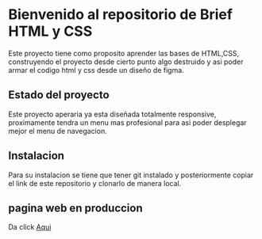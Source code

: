  # Bienvenido al repositorio de Brief HTML y CSS
Este proyecto tiene como proposito aprender las bases de HTML,CSS, construyendo el proyecto desde cierto punto algo destruido y asi poder armar el codigo html y css desde un diseño de figma.


## Estado del proyecto
Este proyecto aperaria ya esta diseñada totalmente responsive, proximamente tendra un menu mas profesional para asi poder desplegar mejor el menu de navegacion.

## Instalacion
Para su instalacion se tiene que tener git instalado y posteriormente copiar el link de este repositorio y clonarlo de manera local.

## pagina web en produccion
Da click  [Aqui](https://sebas01198.github.io/page-Apeperia/ "Aqui")